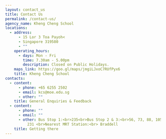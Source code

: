 ```yaml
---
layout: contact_us
title: Contact Us
permalink: /contact-us/
agency_name: Kheng Cheng School
locations:
  - address:
      - 15 Lor 3 Toa Payoh<
      - Singapore 319580
      - ""
    operating_hours:
      - days: Mon - Fri
        time: 7.30am - 5.00pm
        description: Closed on Public Holidays.
    maps_link: https://goo.gl/maps/jmgiLJxoC7RUfPyx6
    title: Kheng Cheng School
contacts:
  - content:
      - phone: +65 6255 2502
      - email: kcs@moe.edu.sg
      - other: ""
    title: General Enquiries & Feedback
  - content:
      - phone: ""
      - email: ""
      - other: Bus Stop 1:<br>235<br>Bus Stop 2 & 3:<br>56, 73, 88, 105, 157, 159, 163,
          231 <br>Nearest MRT Station:<br> Braddell
    title: Getting there
---
```

